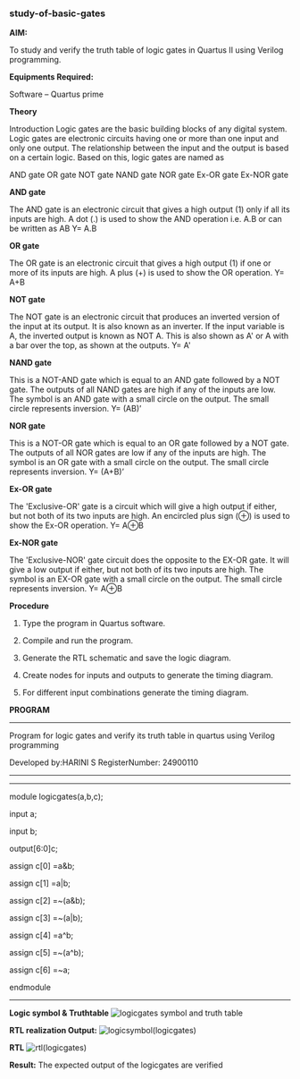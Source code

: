 ### study-of-basic-gates

**AIM:** 

To study and verify the truth table of logic gates in Quartus II using Verilog programming.

**Equipments Required:**

Software – Quartus prime 

**Theory**

Introduction Logic gates are the basic building blocks of any digital system. Logic gates are electronic circuits having one or more than one input and only one output. The relationship between the input and the output is based on a certain logic. Based on this, logic gates are named as

AND gate OR gate NOT gate NAND gate NOR gate Ex-OR gate Ex-NOR gate

**AND gate**

The AND gate is an electronic circuit that gives a high output (1) only if all its inputs are high. A dot (.) is used to show the AND operation i.e. A.B or can be written as AB
Y= A.B

**OR gate** 

The OR gate is an electronic circuit that gives a high output (1) if one or more of its inputs are high. A plus (+) is used to show the OR operation.
Y= A+B

**NOT gate**

The NOT gate is an electronic circuit that produces an inverted version of the input at its output. It is also known as an inverter. If the input variable is A, the inverted output is known as NOT A. This is also shown as A' or A with a bar over the top, as shown at the outputs.
Y= A'

**NAND gate**

This is a NOT-AND gate which is equal to an AND gate followed by a NOT gate. The outputs of all NAND gates are high if any of the inputs are low. The symbol is an AND gate with a small circle on the output. The small circle represents inversion.
Y= (AB)’

**NOR gate**

This is a NOT-OR gate which is equal to an OR gate followed by a NOT gate. The outputs of all NOR gates are low if any of the inputs are high. The symbol is an OR gate with a small circle on the output. The small circle represents inversion.
Y= (A+B)’

**Ex-OR gate**

The 'Exclusive-OR' gate is a circuit which will give a high output if either, but not both of its two inputs are high. An encircled plus sign (⊕) is used to show the Ex-OR operation.
Y= A⊕B

**Ex-NOR gate**

The 'Exclusive-NOR' gate circuit does the opposite to the EX-OR gate. It will give a low output if either, but not both of its two inputs are high. The symbol is an EX-OR gate with a small circle on the output. The small circle represents inversion.
Y= A⊕B

**Procedure** 

1.	Type the program in Quartus software.

2.	Compile and run the program.

3.	Generate the RTL schematic and save the logic diagram.

4.	Create nodes for inputs and outputs to generate the timing diagram.

5.	For different input combinations generate the timing diagram.


**PROGRAM**
***
Program for logic gates and verify its truth table in quartus using Verilog programming

 Developed by:HARINI S
 RegisterNumber: 24900110
***

***
module logicgates(a,b,c);

input a;

input b;

output[6:0]c;

assign c[0] =a&b;

assign c[1] =a|b;

assign c[2] =~(a&b);

assign c[3] =~(a|b);

assign c[4] =a^b;

assign c[5] =~(a^b);

assign c[6] =~a;

endmodule

***


 
**Logic symbol & Truthtable**
![logicgates symbol and truth table](https://github.com/user-attachments/assets/c336e062-77d9-46cb-a074-aa56f141ea49)




**RTL realization Output:** 
![logicsymbol(logicgates)](https://github.com/user-attachments/assets/d5c3f6e1-94fd-4ad7-8ebc-a14725b0b288)

**RTL**
![rtl(logicgates)](https://github.com/user-attachments/assets/adbcb0f5-7e07-435f-b382-96998d23f398)


**Result:**
The expected output of the logicgates are verified


